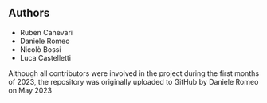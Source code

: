 ## Authors
- Ruben Canevari
- Daniele Romeo
- Nicolò Bossi
- Luca Castelletti

Although all contributors were involved in the project during the first months of 2023, the repository was originally uploaded to GitHub by Daniele Romeo on May 2023
